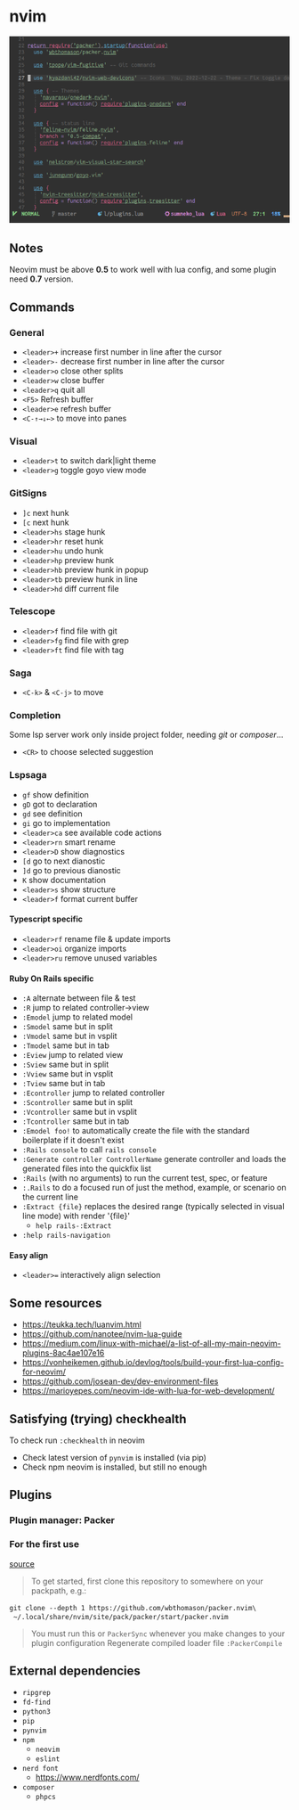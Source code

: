 # nvim

![screenshot](./screenshot.png)

## Notes
Neovim must be above **0.5** to work well with lua config,
and some plugin need **0.7** version.

## Commands

### General

- `<leader>+` increase first number in line after the cursor
- `<leader>-` decrease first number in line after the cursor
- `<leader>o` close other splits
- `<leader>w` close buffer
- `<leader>q` quit all
- `<F5>` Refresh buffer
- `<leader>e` refresh buffer
- `<C-↑→↓←>` to move into panes

### Visual

- `<leader>t` to switch dark|light theme
- `<leader>g` toggle goyo view mode

### GitSigns

- `]c` next hunk
- `[c` next hunk
- `<leader>hs` stage hunk
- `<leader>hr` reset hunk
- `<leader>hu` undo hunk
- `<leader>hp` preview hunk
- `<leader>hb` preview hunk in popup
- `<leader>tb` preview hunk in line
- `<leader>hd` diff current file

### Telescope

- `<leader>f` find file with git
- `<leader>fg` find file with grep
- `<leader>ft` find file with tag

### Saga

- `<C-k>` & `<C-j>` to move

### Completion

Some lsp server work only inside project folder,
needing *git* or *composer*…

- `<CR>` to choose selected suggestion

### Lspsaga

- `gf` show definition
- `gD` got to declaration
- `gd` see definition
- `gi` go to implementation
- `<leader>ca` see available code actions
- `<leader>rn` smart rename
- `<leader>D` show diagnostics
- `[d` go to next dianostic
- `]d` go to previous dianostic
- `K` show documentation
- `<leader>s` show structure
- `<leader>f` format current buffer

#### Typescript specific

- `<leader>rf` rename file & update imports
- `<leader>oi` organize imports
- `<leader>ru` remove unused variables

#### Ruby On Rails specific

- `:A` alternate between file & test
- `:R` jump to related controller->view
- `:Emodel` jump to related model
- `:Smodel` same but in split
- `:Vmodel` same but in vsplit
- `:Tmodel` same but in tab
- `:Eview` jump to related view
- `:Sview` same but in split
- `:Vview` same but in vsplit
- `:Tview` same but in tab
- `:Econtroller` jump to related controller
- `:Scontroller` same but in split
- `:Vcontroller` same but in vsplit
- `:Tcontroller` same but in tab
- `:Emodel foo!` to automatically create the file with the standard boilerplate if it doesn't exist
- `:Rails console` to call `rails console`
- `:Generate controller ControllerName` generate controller and loads the generated files into the quickfix list
- `:Rails` (with no arguments) to run the current test, spec, or feature
- `:.Rails` to do a focused run of just the method, example, or scenario on the current line
- `:Extract {file}` replaces the desired range (typically selected in visual line mode) with render '{file}'
  - `help rails-:Extract`
- `:help rails-navigation`

#### Easy align
- `<leader>=` interactively align selection

## Some resources

- https://teukka.tech/luanvim.html
- https://github.com/nanotee/nvim-lua-guide
- https://medium.com/linux-with-michael/a-list-of-all-my-main-neovim-plugins-8ac4ae107e16
- https://vonheikemen.github.io/devlog/tools/build-your-first-lua-config-for-neovim/
- https://github.com/josean-dev/dev-environment-files
- https://marioyepes.com/neovim-ide-with-lua-for-web-development/

## Satisfying (trying) checkhealth

To check run `:checkhealth` in neovim
- Check latest version of `pynvim` is installed (via pip)
- Check npm neovim is installed, but still no enough

## Plugins

### Plugin manager: Packer

### For the first use

[source](https://github.com/wbthomason/packer.nvim#quickstart)


> To get started, first clone this repository to somewhere on your packpath, e.g.:
```shell
git clone --depth 1 https://github.com/wbthomason/packer.nvim\
 ~/.local/share/nvim/site/pack/packer/start/packer.nvim
```
> You must run this or `PackerSync` whenever you make changes to your plugin configuration
> Regenerate compiled loader file
> `:PackerCompile`

## External dependencies

- `ripgrep`
- `fd-find`
- `python3`
- `pip`
- `pynvim`
- `npm`
  - `neovim`
  - `eslint`
- `nerd font`
  - https://www.nerdfonts.com/
- `composer`
  - `phpcs`
